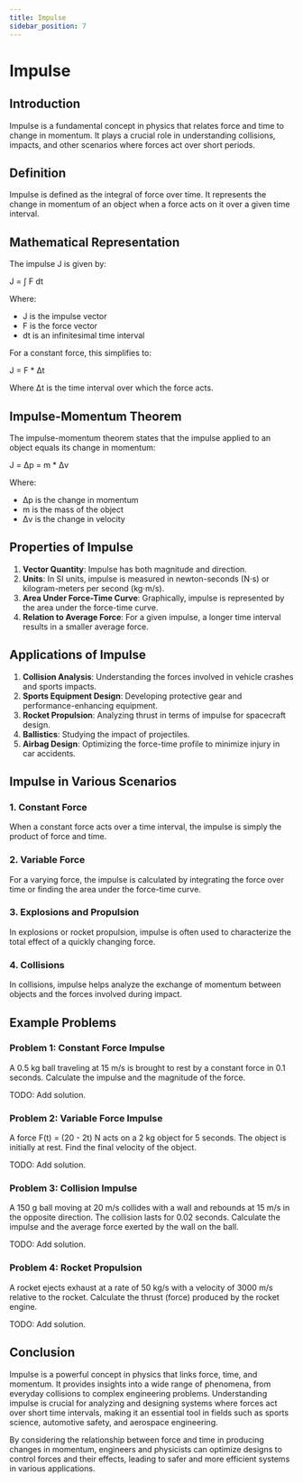```yaml
---
title: Impulse
sidebar_position: 7
---
```

# Impulse

## Introduction

Impulse is a fundamental concept in physics that relates force and time to change in momentum. It plays a crucial role in understanding collisions, impacts, and other scenarios where forces act over short periods.

## Definition

Impulse is defined as the integral of force over time. It represents the change in momentum of an object when a force acts on it over a given time interval.

## Mathematical Representation

The impulse J is given by:

J = ∫ F dt

Where:
- J is the impulse vector
- F is the force vector
- dt is an infinitesimal time interval

For a constant force, this simplifies to:

J = F * Δt

Where Δt is the time interval over which the force acts.

## Impulse-Momentum Theorem

The impulse-momentum theorem states that the impulse applied to an object equals its change in momentum:

J = Δp = m * Δv

Where:
- Δp is the change in momentum
- m is the mass of the object
- Δv is the change in velocity

## Properties of Impulse

1. **Vector Quantity**: Impulse has both magnitude and direction.
2. **Units**: In SI units, impulse is measured in newton-seconds (N⋅s) or kilogram-meters per second (kg⋅m/s).
3. **Area Under Force-Time Curve**: Graphically, impulse is represented by the area under the force-time curve.
4. **Relation to Average Force**: For a given impulse, a longer time interval results in a smaller average force.

## Applications of Impulse

1. **Collision Analysis**: Understanding the forces involved in vehicle crashes and sports impacts.
2. **Sports Equipment Design**: Developing protective gear and performance-enhancing equipment.
3. **Rocket Propulsion**: Analyzing thrust in terms of impulse for spacecraft design.
4. **Ballistics**: Studying the impact of projectiles.
5. **Airbag Design**: Optimizing the force-time profile to minimize injury in car accidents.

## Impulse in Various Scenarios

### 1. Constant Force
When a constant force acts over a time interval, the impulse is simply the product of force and time.

### 2. Variable Force
For a varying force, the impulse is calculated by integrating the force over time or finding the area under the force-time curve.

### 3. Explosions and Propulsion
In explosions or rocket propulsion, impulse is often used to characterize the total effect of a quickly changing force.

### 4. Collisions
In collisions, impulse helps analyze the exchange of momentum between objects and the forces involved during impact.

## Example Problems

### Problem 1: Constant Force Impulse
A 0.5 kg ball traveling at 15 m/s is brought to rest by a constant force in 0.1 seconds. Calculate the impulse and the magnitude of the force.

TODO: Add solution.

### Problem 2: Variable Force Impulse
A force F(t) = (20 - 2t) N acts on a 2 kg object for 5 seconds. The object is initially at rest. Find the final velocity of the object.

TODO: Add solution.

### Problem 3: Collision Impulse
A 150 g ball moving at 20 m/s collides with a wall and rebounds at 15 m/s in the opposite direction. The collision lasts for 0.02 seconds. Calculate the impulse and the average force exerted by the wall on the ball.

TODO: Add solution.

### Problem 4: Rocket Propulsion
A rocket ejects exhaust at a rate of 50 kg/s with a velocity of 3000 m/s relative to the rocket. Calculate the thrust (force) produced by the rocket engine.

TODO: Add solution.

## Conclusion

Impulse is a powerful concept in physics that links force, time, and momentum. It provides insights into a wide range of phenomena, from everyday collisions to complex engineering problems. Understanding impulse is crucial for analyzing and designing systems where forces act over short time intervals, making it an essential tool in fields such as sports science, automotive safety, and aerospace engineering.

By considering the relationship between force and time in producing changes in momentum, engineers and physicists can optimize designs to control forces and their effects, leading to safer and more efficient systems in various applications.